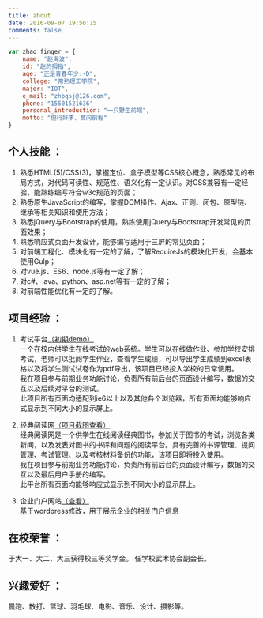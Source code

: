 ```yaml
---
title: about
date: 2016-09-07 19:50:15
comments: false
---
```

```javascript
var zhao_finger = {
    name: "赵海波",
    id: "赵的拇指",
    age: "正是青春年少:-D",
    college: "常熟理工学院",
    major: "IOT",
    e_mail: "zhbqsj@126.com",
    phone: "15501521636"
    personal_introduction: "一只野生前端",
    motto: "但行好事，莫问前程"
}
```
## 个人技能 ：
1.  熟悉HTML(5)/CSS(3)，掌握定位、盒子模型等CSS核心概念，熟悉常见的布局方式，对代码可读性、规范性、语义化有一定认识。对CSS兼容有一定经验，能熟练编写符合w3c规范的页面；
2.	熟悉原生JavaScript的编写，掌握DOM操作、Ajax、正则、闭包、原型链、继承等相关知识和使用方法；
3.	熟悉jQuery与Bootstrap的使用，熟练使用jQuery与Bootstrap开发常见的页面效果；
4.	熟悉响应式页面开发设计，能够编写适用于三屏的常见页面；
5.	对前端工程化、模块化有一定的了解，了解RequireJs的模块化开发，会基本使用Gulp；
6.	对vue.js、ES6、node.js等有一定了解；
7.	对c#、java、python、asp.net等有一定的了解；
8.	对前端性能优化有一定的了解。
	
## 项目经验 ：
1.	考试平台[（初期demo）](http://210.28.164.101:8081/)  
一个在校内供学生在线考试的web系统。学生可以在线做作业、参加学校安排考试，老师可以批阅学生作业，查看学生成绩，可以导出学生成绩到excel表格以及将学生测试试卷作为pdf导出，该项目已经投入学校的日常使用。  
我在项目参与前期业务功能讨论，负责所有前后台的页面设计编写，数据的交互以及后续对平台的测试。  
此项目所有页面均适配到ie6以上以及其他各个浏览器，所有页面均能够响应式显示到不同大小的显示屏上。

2.	经典阅读网[（项目截图查看）](https://sniperbo.github.io/2016/09/22/%E9%A1%B9%E7%9B%AE%E6%88%AA%E5%9B%BE/)  
经典阅读网是一个供学生在线阅读经典图书，参加关于图书的考试，浏览各类新闻，以及发表对图书的书评和问题的阅读平台。具有完善的书评管理、提问管理、考试管理、以及考核材料备份的功能，该项目即将投入使用。      
我在项目参与前期业务功能讨论，负责所有前后台的页面设计编写，数据的交互以及最后用户手册的编写。  
此平台所有页面均能够响应式显示到不同大小的显示屏上。

3.	企业门户网站[（查看）](http://210.28.164.101:8080/)  
基于wordpress修改，用于展示企业的相关门户信息

## 在校荣誉 ：
于大一、大二、大三获得校三等奖学金。
任学校武术协会副会长。

## 兴趣爱好 ：
晨跑、散打、篮球、羽毛球、电影、音乐、设计、摄影等。
